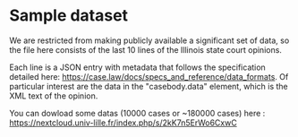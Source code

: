 # Sample dataset
We are restricted from making publicly available a significant set of data, so the file here consists of the last 10 lines of the Illinois state court opinions.

Each line is a JSON entry with metadata that follows the specification detailed here: https://case.law/docs/specs_and_reference/data_formats.  Of particular interest are the data in the "casebody.data" element, which is the XML text of the opinion.

You can dowload some datas (10000 cases or ~180000 cases) here : https://nextcloud.univ-lille.fr/index.php/s/2kK7n5ErWo6CxwC


